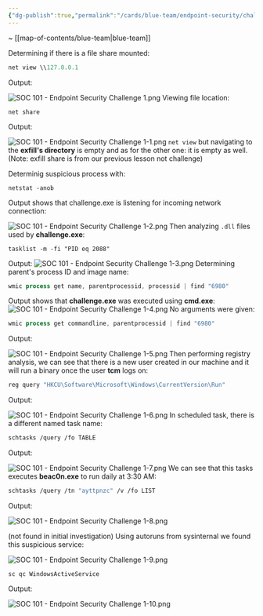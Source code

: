 ```yaml
---
{"dg-publish":true,"permalink":"/cards/blue-team/endpoint-security/challenges/soc-101-endpoint-security-challenge-1/"}
---
```


~ [[map-of-contents/blue-team\|blue-team]]

Determining if there is a file share mounted:

```Powershell
net view \\127.0.0.1
```

Output:

![SOC 101 - Endpoint Security Challenge 1.png](/img/user/cards/blue-team/endpoint-security/images/SOC%20101%20-%20Endpoint%20Security%20Challenge%201.png)
Viewing file location:

```
net share
```

Output:

![SOC 101 - Endpoint Security Challenge 1-1.png](/img/user/cards/blue-team/endpoint-security/images/SOC%20101%20-%20Endpoint%20Security%20Challenge%201-1.png)
`net view` but navigating to the **exfill's directory** is empty and as for the other one: it is empty as well. (Note: exfill share is from our previous lesson not challenge)

Determinig suspicious process with:

```
netstat -anob
```

Output shows that challenge.exe is listening for incoming network connection:

![SOC 101 - Endpoint Security Challenge 1-2.png](/img/user/cards/blue-team/endpoint-security/images/SOC%20101%20-%20Endpoint%20Security%20Challenge%201-2.png)
Then analyzing `.dll` files used by **challenge.exe**:

```
tasklist -m -fi "PID eq 2088"
```

Output:
![SOC 101 - Endpoint Security Challenge 1-3.png](/img/user/cards/blue-team/endpoint-security/images/SOC%20101%20-%20Endpoint%20Security%20Challenge%201-3.png)
Determining parent's process ID and image name:
```Powershell
wmic process get name, parentprocessid, processid | find "6980"
```

Output shows that **challenge.exe** was executed using **cmd.exe**:
![SOC 101 - Endpoint Security Challenge 1-4.png](/img/user/cards/blue-team/endpoint-security/images/SOC%20101%20-%20Endpoint%20Security%20Challenge%201-4.png)
No arguments were given:

```Powershell
wmic process get commandline, parentprocessid | find "6980"
```

Output:

![SOC 101 - Endpoint Security Challenge 1-5.png](/img/user/cards/blue-team/endpoint-security/images/SOC%20101%20-%20Endpoint%20Security%20Challenge%201-5.png)
Then performing registry analysis, we can see that there is a new user created in our machine and it will run a binary once the user **tcm** logs on:

```Powershell
reg query "HKCU\Software\Microsoft\Windows\CurrentVersion\Run"
```

Output:

![SOC 101 - Endpoint Security Challenge 1-6.png](/img/user/cards/blue-team/endpoint-security/images/SOC%20101%20-%20Endpoint%20Security%20Challenge%201-6.png)
In scheduled task, there is a different named task name:

```bash
schtasks /query /fo TABLE 
```

Output:

![SOC 101 - Endpoint Security Challenge 1-7.png](/img/user/cards/blue-team/endpoint-security/images/SOC%20101%20-%20Endpoint%20Security%20Challenge%201-7.png)
We can see that this tasks executes **beac0n.exe** to run daily at 3:30 AM:

```bash
schtasks /query /tn "ayttpnzc" /v /fo LIST
```

Output:

![SOC 101 - Endpoint Security Challenge 1-8.png](/img/user/cards/blue-team/endpoint-security/images/SOC%20101%20-%20Endpoint%20Security%20Challenge%201-8.png)

(not found in initial investigation)
Using autoruns from sysinternal we found this suspicious service:

![SOC 101 - Endpoint Security Challenge 1-9.png](/img/user/cards/blue-team/endpoint-security/images/SOC%20101%20-%20Endpoint%20Security%20Challenge%201-9.png)

```
sc qc WindowsActiveService
```

Output:

![SOC 101 - Endpoint Security Challenge 1-10.png](/img/user/cards/blue-team/endpoint-security/images/SOC%20101%20-%20Endpoint%20Security%20Challenge%201-10.png)


